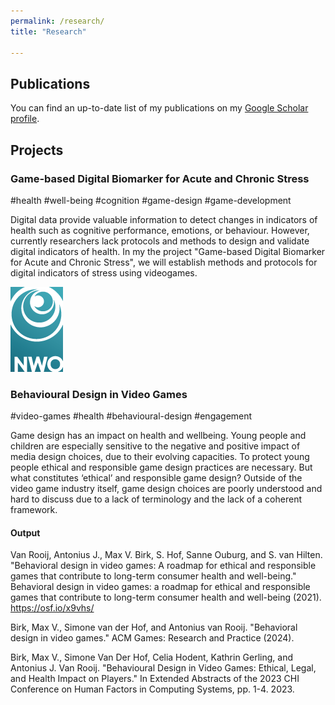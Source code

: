 ```yaml
---
permalink: /research/
title: "Research"

---
```


<h2>Publications</h2>

You can find an up-to-date list of my publications on my  <a href="https://scholar.google.com/citations?user=TyAT5MUAAAAJ&hl=en" target="_blank">Google Scholar profile</a>.

<h2>Projects</h2>

<h3>Game-based Digital Biomarker for Acute and Chronic Stress</h3>
<p>#health #well-being #cognition #game-design #game-development</p>


<p>Digital data provide valuable information to detect changes in indicators of health such as cognitive performance, emotions, or behaviour. However, currently researchers lack protocols and methods to design and validate digital indicators of health. In my the project "Game-based Digital Biomarker for Acute and Chronic Stress", we will establish methods and protocols for digital indicators of stress using videogames.</p>


<img src="/assets/images/NWO-logo-huisstijlsite.png" alt="Logo Nederlandse Organisatie voor Wetenschappelijk Onderzoek (NWO)">


<h3>Behavioural Design in Video Games</h3>
<p>#video-games #health #behavioural-design #engagement</p>

<p>
  Game design has an impact on health and wellbeing. Young people and children are especially sensitive to the negative and positive impact of media design choices, due to their evolving capacities. To protect young people ethical and responsible game design practices are necessary. But what constitutes ‘ethical’ and responsible game design? Outside of the video game industry itself, game design choices are poorly understood and hard to discuss due to a lack of terminology and the lack of a coherent framework. 
</p>


<h4>Output</h4>
<p> Van Rooij, Antonius J., Max V. Birk, S. Hof, Sanne Ouburg, and S. van Hilten. "Behavioral design in video games: A roadmap for ethical and responsible games that contribute to long-term consumer health and well-being." Behavioral design in video games: a roadmap for ethical and responsible games that contribute to long-term consumer health and well-being (2021). <a href="https://osf.io/x9vhs/" target="_blank">https://osf.io/x9vhs/</a></p>

<p>Birk, Max V., Simone van der Hof, and Antonius van Rooij. "Behavioral design in video games." ACM Games: Research and Practice (2024). </p>

<p>Birk, Max V., Simone Van Der Hof, Celia Hodent, Kathrin Gerling, and Antonius J. Van Rooij. "Behavioural Design in Video Games: Ethical, Legal, and Health Impact on Players." In Extended Abstracts of the 2023 CHI Conference on Human Factors in Computing Systems, pp. 1-4. 2023.</p>